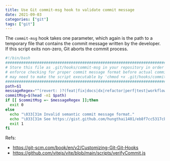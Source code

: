 ```yaml
---
title: Use Git commit-msg hook to validate commit message
date: 2021-09-03
categories: ["git"]
tags: ["git"]
---
```


The `commit-msg` hook takes one parameter, which again is the path to a temporary file that contains the commit message written by the developer. If this script exits non-zero, Git aborts the commit process.

```bash
#!/bin/bash
################################################################################
# Store this file as .git/hooks/commit-msg in your repository in order to      #
# enforce checking for proper commit message format before actual commits. You #
# may need to make the script executable by 'chmod +x .git/hooks/commit-msg'.  #
################################################################################
path=$1
messageRegex="^(revert: )?(feat|fix|docs|dx|refactor|perf|test|workflow|build|ci|chore|types|wip|release|deps)(\(.+\))?: .{1,50}"
commitMsg=$(head -n1 $path)
if [[ $commitMsg =~ $messageRegex ]];then
  exit 0
else
  echo "\033[31m Invalid semantic commit message format."
  echo "\033[31m See https://gist.github.com/hungthai1401/eb8f7cc5317cb29b937c90f20098560d for more details"
  exit 1
fi
```

Refs:

- https://git-scm.com/book/en/v2/Customizing-Git-Git-Hooks
- https://github.com/vitejs/vite/blob/main/scripts/verifyCommit.js
